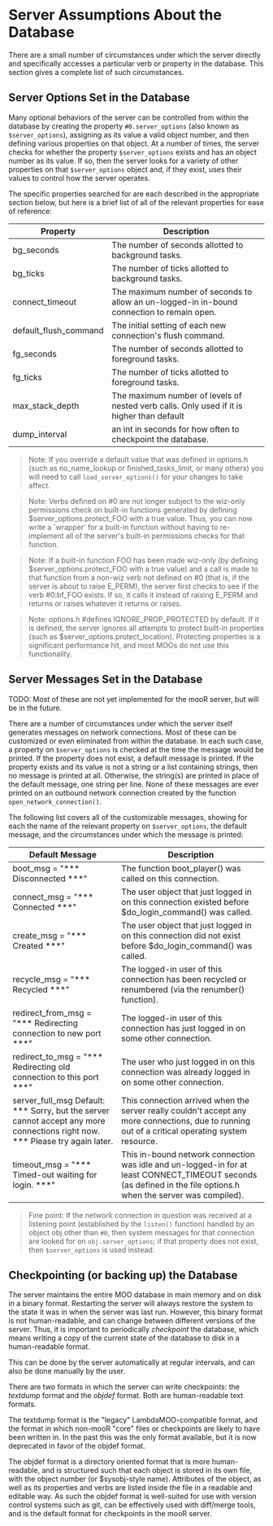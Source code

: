 # Server Assumptions About the Database

There are a small number of circumstances under which the server directly and specifically accesses a particular verb or
property in the database. This section gives a complete list of such circumstances.

## Server Options Set in the Database

Many optional behaviors of the server can be controlled from within the database by creating the property
`#0.server_options` (also known as `$server_options`), assigning as its value a valid object number, and then defining
various properties on that object. At a number of times, the server checks for whether the property `$server_options`
exists and has an object number as its value. If so, then the server looks for a variety of other properties on that
`$server_options` object and, if they exist, uses their values to control how the server operates.

The specific properties searched for are each described in the appropriate section below, but here is a brief list of
all of the relevant properties for ease of reference:

| Property              | Description                                                                                |
|-----------------------|--------------------------------------------------------------------------------------------|
| bg_seconds            | The number of seconds allotted to background tasks.                                        |
| bg_ticks              | The number of ticks allotted to background tasks.                                          |
| connect_timeout       | The maximum number of seconds to allow an un-logged-in in-bound connection to remain open. |
| default_flush_command | The initial setting of each new connection&apos;s flush command.                           |
| fg_seconds            | The number of seconds allotted to foreground tasks.                                        |
| fg_ticks              | The number of ticks allotted to foreground tasks.                                          |
| max_stack_depth       | The maximum number of levels of nested verb calls. Only used if it is higher than default  |
| dump_interval         | an int in seconds for how often to checkpoint the database.                                |

> Note: If you override a default value that was defined in options.h (such as no_name_lookup or finished_tasks_limit,
> or many others) you will need to call `load_server_options()` for your changes to take affect.

> Note: Verbs defined on #0 are not longer subject to the wiz-only permissions check on built-in functions generated by
> defining $server_options.protect_FOO with a true value. Thus, you can now write a `wrapper' for a built-in function
> without having to re-implement all of the server's built-in permissions checks for that function.

> Note: If a built-in function FOO has been made wiz-only (by defining $server_options.protect_FOO with a true value)
> and a call is made to that function from a non-wiz verb not defined on #0 (that is, if the server is about to raise
> E_PERM), the server first checks to see if the verb #0:bf_FOO exists. If so, it calls it instead of raising E_PERM and
> returns or raises whatever it returns or raises.

> Note: options.h #defines IGNORE_PROP_PROTECTED by default. If it is defined, the server ignores all attempts to
> protect built-in properties (such as $server_options.protect_location). Protecting properties is a significant
> performance hit, and most MOOs do not use this functionality.

## Server Messages Set in the Database

TODO: Most of these are not yet implemented for the mooR server, but will be in the future.

There are a number of circumstances under which the server itself generates messages on network connections. Most of
these can be customized or even eliminated from within the database. In each such case, a property on `$server_options`
is checked at the time the message would be printed. If the property does not exist, a default message is printed. If
the property exists and its value is not a string or a list containing strings, then no message is printed at all.
Otherwise, the string(s) are printed in place of the default message, one string per line. None of these messages are
ever printed on an outbound network connection created by the function `open_network_connection()`.

The following list covers all of the customizable messages, showing for each the name of the relevant property on
`$server_options`, the default message, and the circumstances under which the message is printed:

| Default Message                                                                                                                  | Description                                                                                                                                                      |
|----------------------------------------------------------------------------------------------------------------------------------|------------------------------------------------------------------------------------------------------------------------------------------------------------------|
| boot_msg = &quot;*** Disconnected ***&quot;                                                                                      | The function boot_player() was called on this connection.                                                                                                        |
| connect_msg = &quot;*** Connected ***&quot;                                                                                      | The user object that just logged in on this connection existed before $do_login_command() was called.                                                            |
| create_msg = &quot;*** Created ***&quot;                                                                                         | The user object that just logged in on this connection did not exist before $do_login_command() was called.                                                      |
| recycle_msg = &quot;*** Recycled ***&quot;                                                                                       | The logged-in user of this connection has been recycled or renumbered (via the renumber() function).                                                             |
| redirect_from_msg = &quot;*** Redirecting connection to new port ***&quot;                                                       | The logged-in user of this connection has just logged in on some other connection.                                                                               |
| redirect_to_msg = &quot;*** Redirecting old connection to this port ***&quot;                                                    | The user who just logged in on this connection was already logged in on some other connection.                                                                   |
| server_full_msg Default: *** Sorry, but the server cannot accept any more connections right now.<br> *** Please try again later. | This connection arrived when the server really couldn&apos;t accept any more connections, due to running out of a critical operating system resource.            |
| timeout_msg = &quot;*** Timed-out waiting for login. ***&quot;                                                                   | This in-bound network connection was idle and un-logged-in for at least CONNECT_TIMEOUT seconds (as defined in the file options.h when the server was compiled). |

> Fine point: If the network connection in question was received at a listening point (established by the `listen()`
> function) handled by an object obj other than `#0`, then system messages for that connection are looked for on
`obj.server_options`; if that property does not exist, then `$server_options` is used instead.

## Checkpointing (or backing up) the Database

The server maintains the entire MOO database in main memory and on disk in a binary format. Restarting the server will
always restore the system to the state it was in when the server was last run. However, this binary format is not
human-readable, and can change between different versions of the server. Thus, it is important to periodically
_checkpoint_ the database, which means writing a copy of the current state of the database to disk in a human-readable
format.

This can be done by the server automatically at regular intervals, and can also be done manually by the user.

There are two formats in which the server can write checkpoints: the _textdump_ format and the _objdef_ format. Both
are human-readable text formats.

The textdump format is the "legacy" LambdaMOO-compatible format, and the format in which non-mooR "core" files or
checkpoints are likely to have been written in. In the past this was the only format available, but it is now
deprecated in favor of the objdef format.

The objdef format is a directory oriented format that is more human-readable, and is structured such that each object
is stored in its own file, with the object number (or $sysobj-style name). Attributes of the object, as well as its
properties and verbs are listed inside the file in a readable and editable way. As such the objdef format is well-suited
for use with version control systems such as git, can be effectively used with diff/merge tools, and is the default
format
for checkpoints in the mooR server.
